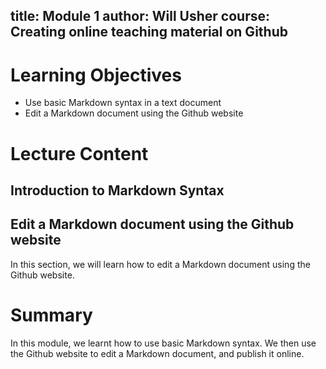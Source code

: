 title: Module 1
author: Will Usher
course: Creating online teaching material on Github
---

# Learning Objectives

- Use basic Markdown syntax in a text document
- Edit a Markdown document using the Github website

# Lecture Content

## Introduction to Markdown Syntax

## Edit a Markdown document using the Github website

In this section, we will learn how to edit a Markdown document using the Github website.

# Summary

In this module, we learnt how to use basic Markdown syntax.
We then use the Github website to edit a Markdown document, and publish it online.
